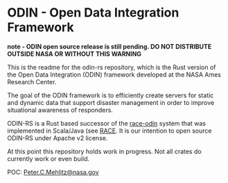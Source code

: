 # ODIN - Open Data Integration Framework

**note - ODIN open source release is still pending. DO NOT DISTRIBUTE OUTSIDE NASA OR WITHOUT THIS WARNING**

This is the readme for the odin-rs repository, which is the Rust version of the Open Data Integration (ODIN) framework developed at the NASA Ames Research Center.

The goal of the ODIN framework is to efficiently create servers for static and dynamic data that support disaster management in order to improve situational awareness of responders.

ODIN-RS is a Rust based successor of the [race-odin](https://nasarace.github.io/race-odin/) system that was implemented in Scala/Java (see [RACE](https://nasarace.github.io/race/). It is our intention to open source ODIN-RS under Apache v2 license.

At this point this repository holds work in progress. Not all crates do currently work or even build.

POC: [Peter.C.Mehlitz\@nasa.gov](mailto:Peter.C.Mehlitz@nasa.gov) 

